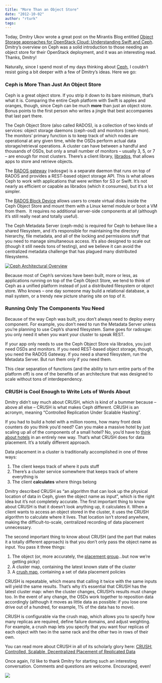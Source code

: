 ```yaml
---
title: "More Than an Object Store"
date: "2012-10-02"
author: "rturk"
tags: 
---
```


Today, Dmitry Ukov wrote a great post on the Mirantis Blog entitled [Object Storage approaches for OpenStack Cloud: Understanding Swift and Ceph](http://www.mirantis.com/blog/object-storage-openstack-cloud-swift-ceph/trackback/). Dmitry’s overview on Ceph was a solid introduction to those needing an object store for their OpenStack deployment, and it was an interesting read. Thanks, Dmitry!

Naturally, since I spend most of my days thinking about [Ceph](http://ceph.com), I couldn’t resist going a bit deeper with a few of Dmitry’s ideas. Here we go:

### Ceph is More Than Just An Object Store

Ceph is a great object store. If you strip it down to its bare minimum, that’s what it is. Comparing the entire Ceph platform with Swift is apples and oranges, though, since Ceph can be much **more** than just an object store. Bonus points to the first person who writes a jingle that best accompanies that last part there.

The Ceph Object Store (also called RADOS), is a collection of two kinds of services: object storage daemons (ceph-osd) and monitors (ceph-mon). The monitors’ primary function is to keep track of which nodes are operational at any given time, while the OSDs perform actual data storage/retrieval operations. A cluster can have between a handful and thousands of OSDs, but only a small number of monitors – usually 3, 5, or 7 – are enough for most clusters. There’s a client library, [librados](http://ceph.com/docs/master/api/librados/), that allows apps to store and retrieve objects.

The [RADOS gateway](http://ceph.com/docs/master/radosgw/) (radosgw) is a separate daemon that runs on top of RADOS and provides a REST-based object storage API. This is what allows Ceph to work with applications that were written for S3 or Swift. It’s not nearly as efficient or capable as librados (which it consumes), but it’s a lot simpler.

The [RADOS Block Device](http://ceph.com/docs/master/rbd/rbd/) allows users to create virtual disks inside the Ceph Object Store and mount them with a Linux kernel module or boot a VM from them.  It requires no additional server-side components at all (although it’s still really neat and totally useful).

The Ceph Metadata Server (ceph-mds) is required for Ceph to behave like a shared filesystem, and it’s responsible for maintaining the directory hierarchy, file metadata, and all of the locking and permissions stuff that you need to manage simultaneous access. It’s also designed to scale out (though it still needs tons of testing), and we believe it can avoid the centralized metadata challenge that has plagued many distributed filesystems.

[![](images/ceph-arch-overview1.png "Ceph Architectural Overview")](http://ceph.com/wp-content/uploads/2012/10/ceph-arch-overview1.png)

Because most of Ceph’s services have been built, more or less, as applications running on top of the Ceph Object Store, we tend to think of Ceph as a unified platform instead of just a distributed filesystem or object store. Who knows – one day someone may build a relational database, a mail system, or a trendy new picture sharing site on top of it.

### Running Only The Components You Need

Because of the way Ceph was built, you don’t always need to deploy every component. For example, you don’t need to run the Metadata Server unless you’re planning to use Ceph’s shared filesystem. Same goes for radosgw: you only need it when you want your cluster to speak REST.

If your app only needs to use the Ceph Object Store via librados, you just need OSDs and monitors. If you need REST-based object storage, though, you need the RADOS Gateway. If you need a shared filesystem, run the Metadata Server. But run them only if you need them.

This clear separation of functions (and the ability to turn entire parts of the platform off) is one of the benefits of an architecture that was designed to scale without tons of interdependency.

### CRUSH is Cool Enough to Write Lots of Words About

Dmitry didn’t say much about CRUSH, which is kind of a bummer because – above all else – CRUSH is what makes Ceph different. CRUSH is an acronym, meaning “Controlled Replication Under Scalable Hashing”.

If you had to build a hotel with a million rooms, how many front desk counters do you think you’d need? Can you make a massive hotel by just scaling up all of the components of a small hotel? No, you’d have to [think about hotels](http://www.youtube.com/watch?v=xRCEHI2pStI) in an entirely new way. That’s what CRUSH does for data placement. It’s a totally different approach.

Data placement in a cluster is traditionally accomplished in one of three ways:

1. The client keeps track of where it puts stuff
2. There’s a cluster service somewhere that keeps track of where everything is
3. The client **calculates** where things belong

Dmitry described CRUSH as “an algorithm that can look up the physical location of data in Ceph, given the object name as input”, which is the right idea but it’s not completely accurate. The first important thing to know about CRUSH is that it doesn’t look anything up, it calculates it. When a client wants to access an object stored in the cluster, it uses the CRUSH algorithm to calculate where it lives. That location isn’t stored anywhere, making the difficult-to-scale, centralized recording of data placement unnecessary.

The second important thing to know about CRUSH (and the part that makes it a totally different approach) is that you don’t only pass the object name as input. You pass it three things:

1. The object (or, more accurately, the [placement group](http://ceph.com/docs/master/cluster-ops/placement-groups/)…but now we’re getting picky)
2. A cluster map, containing the latest known state of the cluster
3. A [crush map](http://ceph.com/docs/master/cluster-ops/crush-map/), containing a set of data placement policies

CRUSH is repeatable, which means that calling it twice with the same inputs will yield the same results. That’s why it’s essential that CRUSH has the latest cluster map: when the cluster changes, CRUSH’s results must change too. In the event of any change, the OSDs work together to reposition data accordingly (although it moves as little data as possible: if you lose one drive out of a hundred, for example, 1% of the data has to move).

CRUSH is configurable via the crush map, which allows you to specify how many replicas are required, define failure domains, and adjust weighting. For example, a crush map lets you specify that you want four replicas of each object with two in the same rack and the other two in rows of their own.

You can read more about CRUSH in all of its scholarly glory here: [CRUSH: Controlled, Scalable, Decentralized Placement of Replicated Data](http://ceph.newdream.net/papers/weil-crush-sc06.pdf)

Once again, I’d like to thank Dmitry for starting such an interesting conversation. Comments and questions are welcome. Encouraged, even!

![](http://track.hubspot.com/__ptq.gif?a=268973&k=14&bu=http://ceph.com&r=http://ceph.com/community/more-than-an-object-store/&bvt=rss&p=wordpress)

